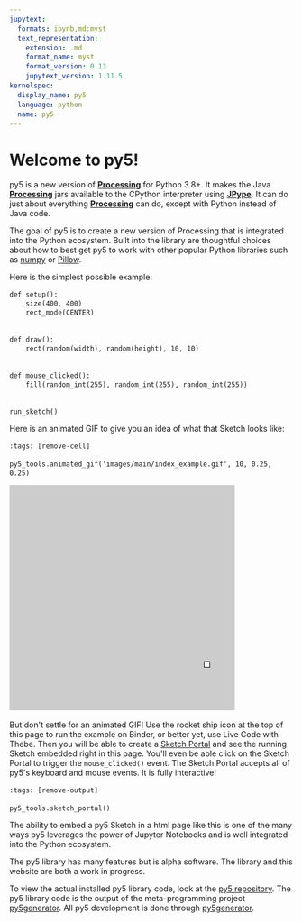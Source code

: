```yaml
---
jupytext:
  formats: ipynb,md:myst
  text_representation:
    extension: .md
    format_name: myst
    format_version: 0.13
    jupytext_version: 1.11.5
kernelspec:
  display_name: py5
  language: python
  name: py5
---
```


# Welcome to py5!

py5 is a new version of [**Processing**][processing] for Python 3.8+. It makes
the Java [**Processing**][processing] jars available to the CPython interpreter
using [**JPype**][jpype]. It can do just about everything
[**Processing**][processing] can do, except with Python instead of Java code.

The goal of py5 is to create a new version of Processing that is integrated
into the Python ecosystem. Built into the library are thoughtful choices about
how to best get py5 to work with other popular Python libraries such as
[numpy](https://www.numpy.org/) or [Pillow](https://python-pillow.org/).

Here is the simplest possible example:

```{code-cell} ipython3
def setup():
    size(400, 400)
    rect_mode(CENTER)


def draw():
    rect(random(width), random(height), 10, 10)


def mouse_clicked():
    fill(random_int(255), random_int(255), random_int(255))


run_sketch()
```

Here is an animated GIF to give you an idea of what that Sketch looks like:

```{code-cell} ipython3
:tags: [remove-cell]

py5_tools.animated_gif('images/main/index_example.gif', 10, 0.25, 0.25)
```

![index_example](images/main/index_example.gif)

But don't settle for an animated GIF! Use the rocket ship icon at the top of
this page to run the example on Binder, or better yet, use Live Code with Thebe.
Then you will be able to create a
[Sketch Portal](/reference/py5tools_sketch_portal) and see the running Sketch
embedded right in this page. You'll even be able click on the Sketch Portal
to trigger the `mouse_clicked()` event. The Sketch Portal accepts all of py5's
keyboard and mouse events. It is fully interactive!

```{code-cell} ipython3
:tags: [remove-output]

py5_tools.sketch_portal()
```

The ability to embed a py5 Sketch in a html page like this is one of the many
ways py5 leverages the power of Jupyter Notebooks and is well integrated into
the Python ecosystem.

The py5 library has many features but is alpha software. The library and this
website are both a work in progress.

To view the actual installed py5 library code, look at the
[py5 repository][py5_repo]. The py5 library code is the output of the
meta-programming project [py5generator][py5generator_repo]. All py5 development
is done through [py5generator][py5generator_repo].

[processing]: https://github.com/processing/processing4
[jpype]: https://github.com/jpype-project/jpype
[py5_repo]: https://github.com/hx2A/py5
[py5generator_repo]: https://github.com/hx2A/py5generator
